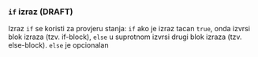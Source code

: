 
<a name="kontrola-toka"/>

### `if` izraz (DRAFT)

Izraz `if` se koristi za provjeru stanja: `if` ako je izraz tacan `true`, onda izvrsi
blok izraza (tzv. if-block), `else` u suprotnom izvrsi drugi blok izraza (tzv. else-block). `else` je opcionalan
